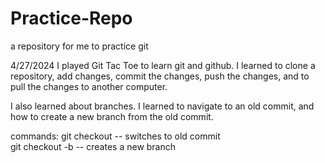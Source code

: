 # Practice-Repo
a repository for me to practice git

4/27/2024
I played Git Tac Toe to learn git and github. I learned to clone a repository, add changes, commit the changes, push the changes, and to pull the changes to another computer. 

I also learned about branches. I learned to navigate to an old commit, and how to create a new branch from the old commit.

commands:
git checkout <commit ID>  -- switches to old commit <br>
git checkout -b <name>  -- creates a new branch <br>

